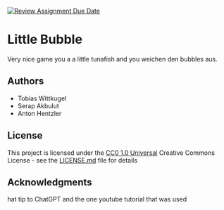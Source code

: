[![Review Assignment Due Date](https://classroom.github.com/assets/deadline-readme-button-24ddc0f5d75046c5622901739e7c5dd533143b0c8e959d652212380cedb1ea36.svg)](https://classroom.github.com/a/X0ei8bI6)
# Little Bubble

Very nice game you a a little tunafish and you weichen den bubbles aus.

## Authors

  - Tobias Wittkugel
  - Serap Akbulut
  - Anton Hentzler


## License

This project is licensed under the [CC0 1.0 Universal](LICENSE.md)
Creative Commons License - see the [LICENSE.md](LICENSE.md) file for
details

## Acknowledgments

hat tip to ChatGPT
and the one youtube tutorial that was used
